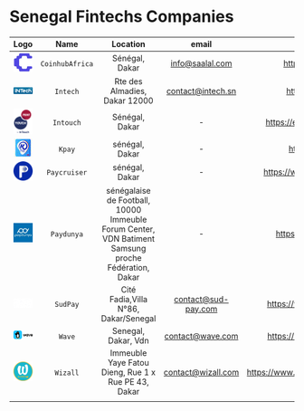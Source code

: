 # Senegal Fintechs Companies

|                                                                             Logo                                                                             |      Name       |                                              Location                                               |        email        |                                     website                                      |                phone                |
|:------------------------------------------------------------------------------------------------------------------------------------------------------------:|:---------------:|:---------------------------------------------------------------------------------------------------:|:-------------------:|:--------------------------------------------------------------------------------:|:-----------------------------------:|
|                                                                   ![img_9.png](assets/img_9.png)                                                                    | `CoinhubAfrica` |                                           Sénégal, Dakar                                            |   info@saalal.com   |                               https://saalal.com/                                |                  -                  |
|                                                                   ![img_8.png](assets/img_8.png)                                                                    |    `Intech`     |                                    Rte des Almadies, Dakar 12000                                    |  contact@intech.sn  |                                https://intech.sn/                                |            +221338259080            |
|                                                                   ![img_1.png](assets/img_1.png)                                                                    |    `Intouch`    |                                           Sénégal, Dakar                                            |          -          |                           https://en.intouchgroup.net/                           |          +221 77 369 28 23          |
|                                                                   ![img_7.png](assets/img_7.png)                                                                    |     `Kpay`      |                                           sénégal, Dakar                                            |          -          |                                 https://kpay.sn/                                 |                  -                  ||              |  `Oryatech`  |                                           sénégal, Dakar                                            |          -          |                              https://oryatech.com/                               |                  -                  |
|                                                                   ![img_2.png](assets/img_2.png)                                                                    |  `Paycruiser`   |                                           sénégal, Dakar                                            |          -          |                           https://www.paycruiser.com/                            |                  -                  |
|                                                                   ![img_4.png](assets/img_4.png)                                                                    |   `Paydunya`    | sénégalaise de Football, 10000 Immeuble Forum Center, VDN Batiment Samsung proche Fédération, Dakar |          -          |                              https://paydunya.com/                               |                  -                  |
|                                                                  ![img_10.png](assets/img_10.png)                                                                   |    `SudPay`     |                                Cité Fadia,Villa N°86, Dakar/Senegal                                 | contact@sud-pay.com |                             https://www.sud-pay.com/                             |         (+221) 33 835 93 50         |
|                                                                   ![img_5.png](assets/img_5.png)                                                                    |     `Wave`      |                                         Senegal, Dakar, Vdn                                         |  contact@wave.com   |                             https://www.wave.com/en/                             |                                     |
|                                                                     ![img.png](assets/img.png)                                                                      |    `Wizall`     |                         Immeuble Yaye Fatou Dieng, Rue 1 x Rue PE 43, Dakar                         | contact@wizall.com  |                       https://www.wizallmoney.com/accueil                        |          +221 33 864 99 00          |
|                                                                                                                                                              |                 |                                                                                                     |                     |                                                                                  |
